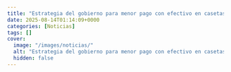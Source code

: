 ```yaml
---
title: "Estrategia del gobierno para menor pago con efectivo en casetas, reducirá hasta 90% costos de operación - IMT"
date: 2025-08-14T01:14:09+0000
categories: [Noticias]
tags: []
cover:
  image: "/images/noticias/"
  alt: "Estrategia del gobierno para menor pago con efectivo en casetas, reducirá hasta 90% costos de operación - IMT"
  hidden: false
---
```



